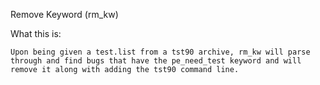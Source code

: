Remove Keyword (rm_kw)

What this is:

    Upon being given a test.list from a tst90 archive, rm_kw will parse through and find bugs that have the pe_need_test keyword and will
    remove it along with adding the tst90 command line.
